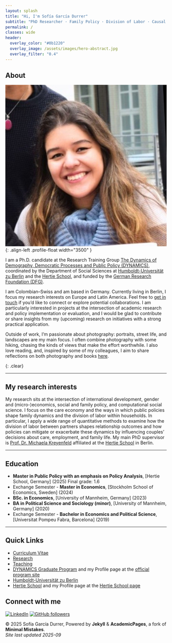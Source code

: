 ```yaml
---
layout: splash
title: "Hi, I'm Sofía García Durrer"
subtitle: "PhD Researcher · Family Policy · Division of Labor · Causal Inference"
permalink: /
classes: wide
header:
  overlay_color: "#0b1220"
  overlay_image: /assets/images/hero-abstract.jpg
  overlay_filter: "0.4"
---
```



## About

![Sofía García Durrer](/1741211441255.jpeg){: .align-left .profile-float width="3500" }

I am a Ph.D. candidate at the Research Training Group [The Dynamics of Demography, Democratic Processes and Public Policy (DYNAMICS)](https://www.sowi.hu-berlin.de/en/dynamics), coordinated by the Department of Social Sciences at [Humboldt-Universität zu Berlin](https://www.hu-berlin.de/en) and the [Hertie School](https://www.hertie-school.org/), and funded by the [German Research Foundation (DFG)](https://www.dfg.de/en). 

I am Colombian–Swiss and am based in Germany. Currently living in Berlin, I focus my research interests on Europe and Latin America. Feel free to [get in touch](mailto:s.garcia-durrer@phd.hertie-school.org) if you’d like to connect or explore potential collaborations. I am particularly interested in projects at the intersection of academic research and policy implementation or evaluation, and I would be glad to contribute or share insights from my (upcoming) research on initiatives with a strong practical application.

Outside of work, I’m passionate about photography: portraits, street life, and landscapes are my main focus. I often combine photography with some hiking, chasing the kinds of views that make the effort worthwhile. I also love reading, and, inspired by some of my colleagues, I aim to share reflections on both photography and books [here](/hobbies/).

{: .clear}

---

## My research interests

My research sits at the intersection of international development, gender and (micro-)economics, social and family policy, and computational social science. I focus on the care economy and the ways in which public policies shape family dynamics and the division of labor within households. In particular, I apply a wide range of quantitative methods to examine how the division of labor between partners shapes relationship outcomes and how policies can mitigate or exacerbate these dynamics by influencing couples’ decisions about care, employment, and family life. My main PhD supervisor is [Prof. Dr. Michaela Kreyenfeld](https://www.hertie-school.org/en/research/faculty-and-researchers/profile/person/kreyenfeld) affiliated at the [Hertie School](https://www.hertie-school.org/) in Berlin. 

---

## Education

- **Master in Public Policy with an emphasis on Policy Analysis**, [Hertie School, Germany] (2025) Final grade: 1.6
- Exchange Semester - **Master in Economics**, [Stockholm School of Economics, Sweden] (2024)
- **BSc. in Economics**, [University of Mannheim, Germany] (2023) 
- **BA in Political Science and Sociology (minor)**, [University of Mannheim, Germany] (2020)
- Exchange Semester - **Bachelor in Economics and Political Science**, [Universitat Pompeu Fabra, Barcelona] (2019)

---

## Quick Links

- [Curriculum Vitae](/cv/)
- [Research](/research/)
- [Teaching](/teaching/)
- [DYNAMICS Graduate Program]([https://www.dynamics-of-demography.eu/](https://www.sowi.hu-berlin.de/en/dynamics)) and my Profile page at the [official program site](https://www.sowi.hu-berlin.de/en/dynamics/people/doctoral-researchers2/sixth-cohort-2025-2028/sofia-garcia-durrer)
- [Humboldt-Universität zu Berlin](https://www.hu-berlin.de/en)
- [Hertie School](https://www.hertie-school.org/) and my Profile page at the [Hertie School page](https://www.hertie-school.org/en/who-we-are/profile/person/garcia-durrer)

## Connect with me 
[![LinkedIn](https://img.shields.io/badge/LinkedIn-Connect-blue)](https://www.linkedin.com/in/sofia-garcia-durrer/)
[![GitHub followers](https://img.shields.io/github/followers/yourname?style=social)](https://github.com/sofiagd8799)


© 2025 Sofía García Durrer, Powered by **Jekyll** & **AcademicPages**, a fork of **Minimal Mistakes**.  
*Site last updated 2025-09*

